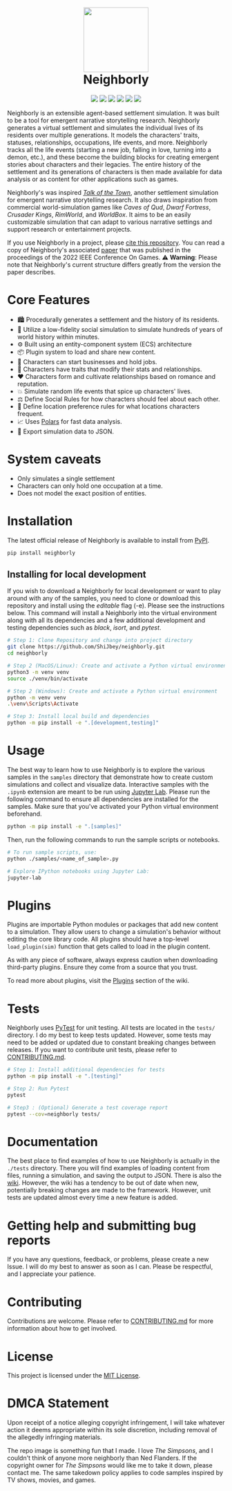 <h1 align="center">
  <img
    width="150"
    height="150"
    src="https://user-images.githubusercontent.com/11076525/165836171-9ffdea6e-1633-440c-be06-b46e1e3e4e04.png"
  >
  <br>
  Neighborly
</h1>

<p align="center">
  <img src="https://img.shields.io/pypi/v/neighborly">
  <img src="https://img.shields.io/pypi/pyversions/neighborly">
  <img src="https://img.shields.io/pypi/l/neighborly">
  <img src="https://img.shields.io/pypi/dm/neighborly">
  <img src="https://img.shields.io/badge/code%20style-black-black">
  <img src="https://img.shields.io/badge/%20imports-isort-%231674b1?style=flat&labelColor=ef8336">
</p>

Neighborly is an extensible agent-based settlement simulation. It was built to be a tool for emergent narrative storytelling research. Neighborly generates a virtual settlement and simulates the individual lives of its residents over multiple generations. It models the characters' traits, statuses, relationships, occupations, life events, and more. Neighborly tracks all the life events (starting a new job, falling in love, turning into a demon, etc.), and these become the building blocks for creating emergent stories about characters and their legacies. The entire history of the settlement and its generations of characters is then made available for data analysis or as content for other applications such as games.

Neighborly's was inspired [_Talk of the Town_](https://github.com/james-owen-ryan/talktown), another settlement simulation for emergent narrative storytelling research. It also draws inspiration from commercial world-simulation games like _Caves of Qud_, _Dwarf Fortress_, _Crusader Kings_, _RimWorld_, and _WorldBox_. It aims to be an easily customizable simulation that can adapt to various narrative settings and support research or entertainment projects.

If you use Neighborly in a project, please [cite this repository](./CITATION.bib). You can read a copy of
Neighborly's associated [paper](https://shijbey.github.io/publications/Neighborly.pdf) that was published in the
proceedings of the 2022 IEEE Conference On Games. ⚠️ **Warning**: Please note that Neighborly's current structure
differs greatly from the version the paper describes.

# Core Features

- 🏙️ Procedurally generates a settlement and the history of its residents.
- 🚀 Utilize a low-fidelity social simulation to simulate hundreds of years of world history within minutes.
- ⚙️ Built using an entity-component system (ECS) architecture
- 📦 Plugin system to load and share new content.
- 👔 Characters can start businesses and hold jobs.
- ️🧬 Characters have traits that modify their stats and relationships.
- ❤️ Characters form and cultivate relationships based on romance and reputation.
- 💥 Simulate random life events that spice up characters' lives.
- ⚖️ Define Social Rules for how characters should feel about each other.
- 🏬 Define location preference rules for what locations characters frequent.
- 📈 Uses [Polars](https://www.pola.rs) for fast data analysis.
- 📜 Export simulation data to JSON.

# System caveats

- Only simulates a single settlement
- Characters can only hold one occupation at a time.
- Does not model the exact position of entities.

# Installation

The latest official release of Neighborly is available to install from [PyPI](https://pypi.org/project/neighborly/).

```bash
pip install neighborly
```

## Installing for local development

If you wish to download a Neighborly for local development or want to play around with
any of the samples, you need to clone or download this repository and install
using the _editable_ flag (-e). Please see the instructions below. This command will install
a Neighborly into the virtual environment along with all its dependencies and a few
additional development and testing dependencies such as _black_, _isort_, and _pytest_.

```bash
# Step 1: Clone Repository and change into project directory
git clone https://github.com/ShiJbey/neighborly.git
cd neighborly

# Step 2 (MacOS/Linux): Create and activate a Python virtual environment
python3 -m venv venv
source ./venv/bin/activate

# Step 2 (Windows): Create and activate a Python virtual environment
python -m venv venv
.\venv\Scripts\Activate

# Step 3: Install local build and dependencies
python -m pip install -e ".[development,testing]"
```

# Usage

The best way to learn how to use Neighborly is to explore the various samples in the `samples` directory
that demonstrate how to create custom simulations and collect and visualize data. Interactive samples with the `.ipynb`
extension are meant to be run using [Jupyter Lab](https://jupyter.org/). Please run the following command
to ensure all dependencies are installed for the samples. Make sure that you've activated your Python virtual
environment beforehand.

```bash
python -m pip install -e ".[samples]"
```

Then, run the following commands to run the sample scripts or notebooks.

```bash
# To run sample scripts, use:
python ./samples/<name_of_sample>.py

# Explore IPython notebooks using Jupyter Lab:
jupyter-lab
```

# Plugins

Plugins are importable Python modules or packages that add new content to a simulation. They allow users to change
a simulation's behavior without editing the core library code. All plugins should have a top-level
`load_plugin(sim)` function that gets called to load in the plugin content.

As with any piece of software, always express caution when downloading third-party plugins. Ensure they come from a
source that you trust.

To read more about plugins, visit the [Plugins](https://github.com/ShiJbey/neighborly/wiki/plugins) section of the
wiki.

# Tests

Neighborly uses [PyTest](https://docs.pytest.org/) for unit testing. All tests are located in the `tests/` directory. I
do my best to keep tests updated. However, some tests may need to be
added or updated due to constant breaking changes between releases. If you want to contribute unit tests, please refer
to [CONTRIBUTING.md](./CONTRIBUTING.md).

```bash
# Step 1: Install additional dependencies for tests
python -m pip install -e ".[testing]"

# Step 2: Run Pytest
pytest

# Step3 : (Optional) Generate a test coverage report
pytest --cov=neighborly tests/
```

# Documentation

The best place to find examples of how to use Neighborly is actually in the `./tests` directory. There you will find examples of loading content from files, running a simulation, and saving the output to JSON. There is also the [wiki](https://github.com/ShiJbey/neighborly/wiki). However, the wiki has a tendency to be out of date when new, potentially breaking changes are made to the framework. However, unit tests are updated almost every time a new feature is added.

# Getting help and submitting bug reports

If you have any questions, feedback, or problems, please create a new Issue. I will do my best to answer as soon as I
can. Please be respectful, and I appreciate your patience.

# Contributing

Contributions are welcome. Please refer to [CONTRIBUTING.md](./CONTRIBUTING.md) for more information about how to get
involved.

# License

This project is licensed under the [MIT License](./LICENSE).

# DMCA Statement

Upon receipt of a notice alleging copyright infringement, I will take whatever action it deems appropriate within its
sole discretion, including removal of the allegedly infringing materials.

The repo image is something fun that I made. I love _The Simpsons_, and I couldn't think of anyone more neighborly than
Ned Flanders. If the copyright owner for _The Simpsons_ would like me to take it down, please contact me. The same
takedown policy applies to code samples inspired by TV shows, movies, and games.
